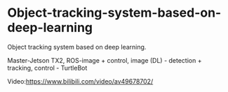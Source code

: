# Object-tracking-system-based-on-deep-learning
Object tracking system based on deep learning. 

Master-Jetson TX2, ROS-image + control, image (DL) - detection + tracking, control - TurtleBot

Video:https://www.bilibili.com/video/av49678702/
